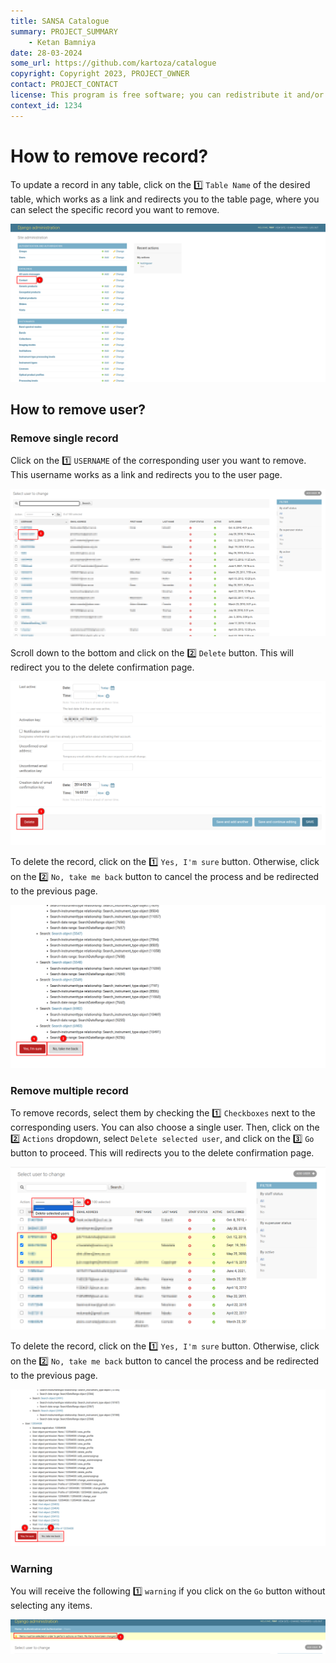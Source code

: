 ```yaml
---
title: SANSA Catalogue
summary: PROJECT_SUMMARY
    - Ketan Bamniya
date: 28-03-2024
some_url: https://github.com/kartoza/catalogue
copyright: Copyright 2023, PROJECT_OWNER
contact: PROJECT_CONTACT
license: This program is free software; you can redistribute it and/or modify it under the terms of the GNU Affero General Public License as published by the Free Software Foundation; either version 3 of the License, or (at your option) any later version.
context_id: 1234
---
```


# How to remove record?

To update a record in any table, click on the 1️⃣ `Table Name` of the desired table, which works as a link and redirects you to the table page, where you can select the specific record you want to remove.

[![Admin Page](./img/remove-record-img-1.png)](./img/remove-record-img-1.png)

## How to remove user?

### Remove single record

Click on the 1️⃣ `USERNAME` of the corresponding user you want to remove. This username works as a link and redirects you to the user page.

[![User Table](./img/remove-record-img-2.png)](./img/remove-record-img-2.png)

Scroll down to the bottom and click on the 2️⃣ `Delete` button. This will redirect you to the delete confirmation page.

[![User Table 2](./img/remove-record-img-3.png)](./img/remove-record-img-3.png)

To delete the record, click on the 1️⃣ `Yes, I'm sure` button. Otherwise, click on the 2️⃣ `No, take me back` button to cancel the process and be redirected to the previous page.

[![Confirmation Page](./img/remove-record-img-4.png)](./img/remove-record-img-4.png)

### Remove multiple record

To remove records, select them by checking the 1️⃣ `Checkboxes` next to the corresponding users. You can also choose a single user. Then, click on the 2️⃣ `Actions` dropdown, select `Delete selected user`, and click on the 3️⃣ `Go` button to proceed. This will redirects you to the delete confirmation page.

[![Remove Multiple Records](./img/remove-record-img-5.png)](./img/remove-record-img-5.png)

To delete the record, click on the 1️⃣ `Yes, I'm sure` button. Otherwise, click on the 2️⃣ `No, take me back` button to cancel the process and be redirected to the previous page.

[![Confirmation Page](./img/remove-record-img-6.png)](./img/remove-record-img-6.png)


### Warning

You will receive the following 1️⃣ `warning` if you click on the `Go` button without selecting any items.

[![Warning](./img/remove-record-img-7.png)](./img/remove-record-img-7.png)
